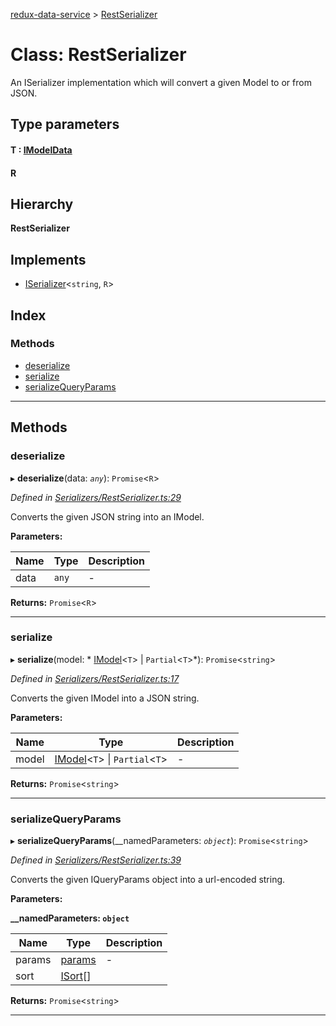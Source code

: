 [redux-data-service](../README.md) > [RestSerializer](../classes/restserializer.md)

# Class: RestSerializer

An ISerializer implementation which will convert a given Model to or from JSON.

## Type parameters
#### T :  [IModelData](../interfaces/imodeldata.md)
#### R 
## Hierarchy

**RestSerializer**

## Implements

* [ISerializer](../interfaces/iserializer.md)<`string`, `R`>

## Index

### Methods

* [deserialize](restserializer.md#deserialize)
* [serialize](restserializer.md#serialize)
* [serializeQueryParams](restserializer.md#serializequeryparams)

---

## Methods

<a id="deserialize"></a>

###  deserialize

▸ **deserialize**(data: *`any`*): `Promise`<`R`>

*Defined in [Serializers/RestSerializer.ts:29](https://github.com/Rediker-Software/redux-data-service/blob/2eee607/src/Serializers/RestSerializer.ts#L29)*

Converts the given JSON string into an IModel.

**Parameters:**

| Name | Type | Description |
| ------ | ------ | ------ |
| data | `any` |  \- |

**Returns:** `Promise`<`R`>

___
<a id="serialize"></a>

###  serialize

▸ **serialize**(model: * [IModel](../interfaces/imodel.md)<`T`> &#124; `Partial`<`T`>*): `Promise`<`string`>

*Defined in [Serializers/RestSerializer.ts:17](https://github.com/Rediker-Software/redux-data-service/blob/2eee607/src/Serializers/RestSerializer.ts#L17)*

Converts the given IModel into a JSON string.

**Parameters:**

| Name | Type | Description |
| ------ | ------ | ------ |
| model |  [IModel](../interfaces/imodel.md)<`T`> &#124; `Partial`<`T`>|  \- |

**Returns:** `Promise`<`string`>

___
<a id="serializequeryparams"></a>

###  serializeQueryParams

▸ **serializeQueryParams**(__namedParameters: *`object`*): `Promise`<`string`>

*Defined in [Serializers/RestSerializer.ts:39](https://github.com/Rediker-Software/redux-data-service/blob/2eee607/src/Serializers/RestSerializer.ts#L39)*

Converts the given IQueryParams object into a url-encoded string.

**Parameters:**

**__namedParameters: `object`**

| Name | Type | Description |
| ------ | ------ | ------ |
| params | [params]() |  \- |
| sort | [ISort](../interfaces/isort.md)[] |

**Returns:** `Promise`<`string`>

___

